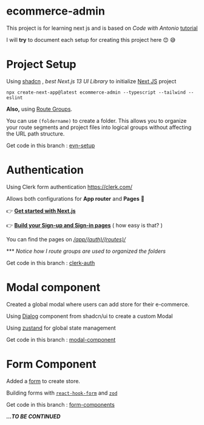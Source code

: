 
  

  

  

# ecommerce-admin

  

  

This project is for learning next js and is based on *Code with Antonio* [tutorial](https://www.youtube.com/watch?v=5miHyP6lExg&t=2896s)

  

  

I will **try** to document each setup for creating this project here 😊 😅

  

  

  

# Project Setup

  

  

Using [shadcn](https://ui.shadcn.com/) , *best Next.js 13 UI Library* to initialize [Next JS](https://ui.shadcn.com/docs/installation/next) project

  

  

  

`npx create-next-app@latest ecommerce-admin --typescript --tailwind --eslint`

  

  

  

**Also,** using [Route Groups](https://nextjs.org/docs/app/building-your-application/routing/route-groups).

  

  

You can use `(foldername)` to create a folder. This allows you to organize your route segments and project files into logical groups without affecting the URL path structure.

  

  

Get code in this branch : [evn-setup](https://github.com/bullseye405/ecommerce-admin/tree/evn-setup)

  

  

# Authentication

  

  

Using Clerk form authentication https://clerk.com/

  

  

Allows both configurations for **App router** and **Pages** 🥳

  

  

  

👉 **[Get started with Next.js](https://clerk.com/docs/nextjs/get-started-with-nextjs)**

  

  

👉 **[Build your Sign-up and Sign-in pages](https://clerk.com/docs/nextjs/signup)** ( how easy is that? )

  

  

  

You can find the pages on *[/app/(auth)/(routes)/](https://github.com/bullseye405/ecommerce-admin/tree/clerk-auth/app/%28auth%29/%28routes%29)*

  

  

***  *Notice how I route groups are used to organized the folders*

  

  

  

Get code in this branch : [clerk-auth](https://github.com/bullseye405/ecommerce-admin/tree/clerk-auth)

  

  

  

# Modal component

  

  

Created a global modal where users can add store for their e-commerce.

  

Using [Dialog](https://ui.shadcn.com/docs/components/dialog) component from shadcn/ui to create a custom Modal

  

Using [zustand](https://github.com/pmndrs/zustand) for global state management

  

Get code in this branch : [modal-component](https://github.com/bullseye405/ecommerce-admin/tree/modal-component)

  

# Form Component

Added a [form](https://ui.shadcn.com/docs/components/form) to create store.

Building forms with [`react-hook-form`](https://react-hook-form.com/) and [`zod`](https://zod.dev/)

  

Get code in this branch : [form-components](https://github.com/bullseye405/ecommerce-admin/tree/form-components)

  
  
  

  

***...TO BE CONTINUED***